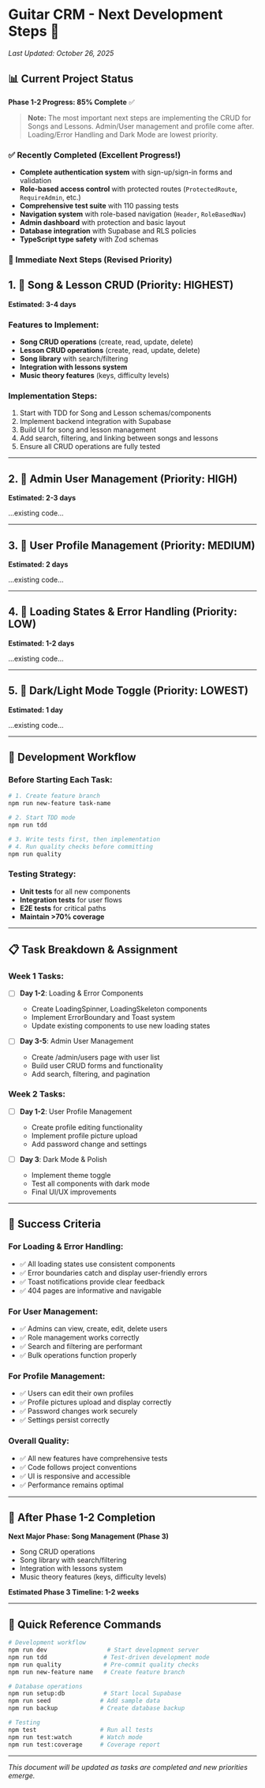 # Guitar CRM - Next Development Steps 🎯

_Last Updated: October 26, 2025_

## 📊 Current Project Status

**Phase 1-2 Progress: 85% Complete** ✅

> **Note:** The most important next steps are implementing the CRUD for Songs and Lessons. Admin/User management and profile come after. Loading/Error Handling and Dark Mode are lowest priority.

### ✅ Recently Completed (Excellent Progress!)

- **Complete authentication system** with sign-up/sign-in forms and validation
- **Role-based access control** with protected routes (`ProtectedRoute`, `RequireAdmin`, etc.)
- **Comprehensive test suite** with 110 passing tests
- **Navigation system** with role-based navigation (`Header`, `RoleBasedNav`)
- **Admin dashboard** with protection and basic layout
- **Database integration** with Supabase and RLS policies
- **TypeScript type safety** with Zod schemas

### 🎯 Immediate Next Steps (Revised Priority)

## 1. 🎵 Song & Lesson CRUD (Priority: HIGHEST)

**Estimated: 3-4 days**

### Features to Implement:

- **Song CRUD operations** (create, read, update, delete)
- **Lesson CRUD operations** (create, read, update, delete)
- **Song library** with search/filtering
- **Integration with lessons system**
- **Music theory features** (keys, difficulty levels)

### Implementation Steps:

1. Start with TDD for Song and Lesson schemas/components
2. Implement backend integration with Supabase
3. Build UI for song and lesson management
4. Add search, filtering, and linking between songs and lessons
5. Ensure all CRUD operations are fully tested

---

## 2. 👥 Admin User Management (Priority: HIGH)

**Estimated: 2-3 days**

...existing code...

---

## 3. 👤 User Profile Management (Priority: MEDIUM)

**Estimated: 2 days**

...existing code...

---

## 4. 🚀 Loading States & Error Handling (Priority: LOW)

**Estimated: 1-2 days**

...existing code...

---

## 5. 🎨 Dark/Light Mode Toggle (Priority: LOWEST)

**Estimated: 1 day**

...existing code...

---

## 🚦 Development Workflow

### Before Starting Each Task:

```bash
# 1. Create feature branch
npm run new-feature task-name

# 2. Start TDD mode
npm run tdd

# 3. Write tests first, then implementation
# 4. Run quality checks before committing
npm run quality
```

### Testing Strategy:

- **Unit tests** for all new components
- **Integration tests** for user flows
- **E2E tests** for critical paths
- **Maintain >70% coverage**

---

## 📋 Task Breakdown & Assignment

### Week 1 Tasks:

- [ ] **Day 1-2**: Loading & Error Components

  - Create LoadingSpinner, LoadingSkeleton components
  - Implement ErrorBoundary and Toast system
  - Update existing components to use new loading states

- [ ] **Day 3-5**: Admin User Management
  - Create /admin/users page with user list
  - Build user CRUD forms and functionality
  - Add search, filtering, and pagination

### Week 2 Tasks:

- [ ] **Day 1-2**: User Profile Management

  - Create profile editing functionality
  - Implement profile picture upload
  - Add password change and settings

- [ ] **Day 3**: Dark Mode & Polish
  - Implement theme toggle
  - Test all components with dark mode
  - Final UI/UX improvements

---

## 🎯 Success Criteria

### For Loading & Error Handling:

- ✅ All loading states use consistent components
- ✅ Error boundaries catch and display user-friendly errors
- ✅ Toast notifications provide clear feedback
- ✅ 404 pages are informative and navigable

### For User Management:

- ✅ Admins can view, create, edit, delete users
- ✅ Role management works correctly
- ✅ Search and filtering are performant
- ✅ Bulk operations function properly

### For Profile Management:

- ✅ Users can edit their own profiles
- ✅ Profile pictures upload and display correctly
- ✅ Password changes work securely
- ✅ Settings persist correctly

### Overall Quality:

- ✅ All new features have comprehensive tests
- ✅ Code follows project conventions
- ✅ UI is responsive and accessible
- ✅ Performance remains optimal

---

## 🚀 After Phase 1-2 Completion

**Next Major Phase: Song Management (Phase 3)**

- Song CRUD operations
- Song library with search/filtering
- Integration with lessons system
- Music theory features (keys, difficulty levels)

**Estimated Phase 3 Timeline: 1-2 weeks**

---

## 🔧 Quick Reference Commands

```bash
# Development workflow
npm run dev                 # Start development server
npm run tdd                # Test-driven development mode
npm run quality            # Pre-commit quality checks
npm run new-feature name   # Create feature branch

# Database operations
npm run setup:db           # Start local Supabase
npm run seed              # Add sample data
npm run backup            # Create database backup

# Testing
npm test                  # Run all tests
npm run test:watch        # Watch mode
npm run test:coverage     # Coverage report
```

---

_This document will be updated as tasks are completed and new priorities emerge._
